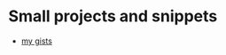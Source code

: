 # Small projects and snippets

* [my gists](https://gist.github.com/search?q=user%3Aflorianbegusch+%22mini-project%22&ref=searchresults)

